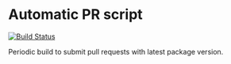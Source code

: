 # Automatic PR script

[![Build Status](https://travis-ci.org/jeremiehuchet/nur-packages.svg?branch=auto-pr)](https://travis-ci.org/jeremiehuchet/nur-packages)

Periodic build to submit pull requests with latest package version. 
